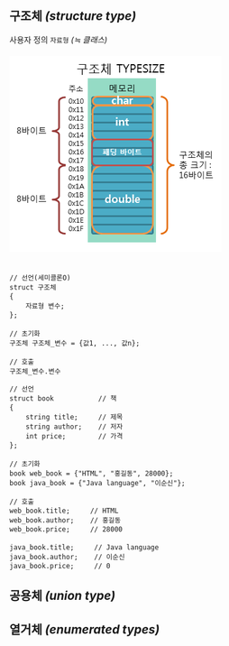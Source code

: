 ## 구조체 *(structure type)*
사용자 정의 `자료형` *(≒ 클래스)*
###### <img src = 'img/구조체.png'>
```angular2html
// 선언(세미콜론O)
struct 구조체
{
    자료형 변수;
};

// 초기화
구조체 구조체_변수 = {값1, ..., 값n};

// 호출
구조체_변수.변수
```
```
// 선언
struct book           // 책
{
    string title;     // 제목
    string author;    // 저자
    int price;        // 가격
};

// 초기화
book web_book = {"HTML", "홍길동", 28000};
book java_book = {"Java language", "이순신"};

// 호출
web_book.title;     // HTML
web_book.author;    // 홍길동
web_book.price;     // 28000

java_book.title;     // Java language
java_book.author;    // 이순신
java_book.price;     // 0
```

## 공용체 *(union type)*

## 열거체 *(enumerated types)*